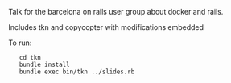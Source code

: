 Talk for the barcelona on rails user group about docker and rails.

Includes tkn and copycopter with modifications embedded

To run:

```
   cd tkn
   bundle install
   bundle exec bin/tkn ../slides.rb
```
